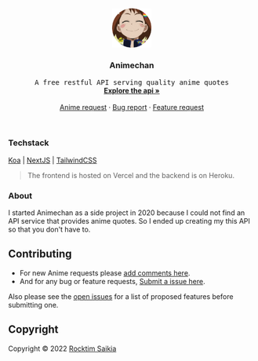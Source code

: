 <!-- PROJECT LOGO -->
<br />
<p align="center">
  <a href="https://github.com/rocktimsaikia/anime-chan">
    <img src="/public/animechan_logo.png" alt="Logo" width="80" height="80">
  </a>

  <h3 align="center">Animechan</h3>

  <p align="center">
    <samp>A free restful API serving quality anime quotes</samp>
    <br />
    <a href="https://animechan.vercel.app/"><strong>Explore the api »</strong></a>
    <br />
    <br />
    <a href="https://github.com/rocktimsaikia/anime-chan/discussions/65">Anime request</a>
    ·
    <a href="https://github.com/rocktimsaikia/anime-chan/issues">Bug report</a>
    ·
    <a href="https://github.com/rocktimsaikia/anime-chan/issues">Feature request</a>
  </p>
</p>

<br/>

### Techstack

[Koa](https://koajs.com/) | [NextJS](https://nextjs.org/) | [TailwindCSS](https://tailwindcss.com/)

> The frontend is hosted on Vercel and the backend is on Heroku.

### About

I started Animechan as a side project in 2020 because I could not find an API service that provides anime quotes. So I ended up creating my this API so that you don't have to.

## Contributing

- For new Anime requests please [add comments here](https://github.com/rocktimsaikia/anime-chan/discussions/65).
- And for any bug or feature requests, [Submit a issue here](https://github.com/rocktimsaikia/anime-chan/issues).

Also please see the [open issues](https://github.com/rocktimsaikia/anime-chan/issues) for a list of proposed features before submitting one.

<!-- LICENSE -->

## Copyright

Copyright © 2022 [Rocktim Saikia](https://rocktimsaikia.com)
